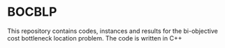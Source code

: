 # BOCBLP
This repository contains codes, instances and results for the bi-objective cost bottleneck location problem. The code is written in C++
